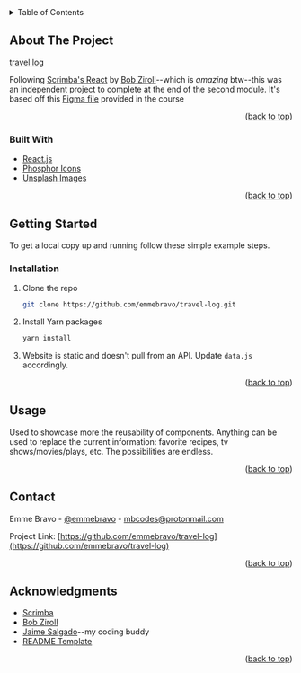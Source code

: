 <div id="top"></div>

<!-- PROJECT SHIELDS -->
<!--
*** I'm using markdown "reference style" links for readability.
*** Reference links are enclosed in brackets [ ] instead of parentheses ( ).
*** See the bottom of this document for the declaration of the reference variables
*** for contributors-url, forks-url, etc. This is an optional, concise syntax you may use.
*** https://www.markdownguide.org/basic-syntax/#reference-style-links
-->



<!-- TABLE OF CONTENTS -->
<details>
  <summary>Table of Contents</summary>
  <ol>
    <li>
      <a href="#about-the-project">About The Project</a>
      <ul>
        <li><a href="#built-with">Built With</a></li>
      </ul>
    </li>
    <li>
      <a href="#getting-started">Getting Started</a>
      <ul>
<!--         <li><a href="#prerequisites">Prerequisites</a></li> -->
        <li><a href="#installation">Installation</a></li>
      </ul>
    </li>
    <li><a href="#usage">Usage</a></li>
<!--     <li><a href="#roadmap">Roadmap</a></li>
    <li><a href="#contributing">Contributing</a></li>
    <li><a href="#license">License</a></li> -->
    <li><a href="#contact">Contact</a></li>
    <li><a href="#acknowledgments">Acknowledgments</a></li>
  </ol>
</details>



<!-- ABOUT THE PROJECT -->
## About The Project

[travel log](http://www.giphy.com/gifs/3JRVZ2UQxdNTOmjhri)

Following [Scrimba's React](https://scrimba.com/learn/learnreact) by [Bob Ziroll](https://twitter.com/bobziroll)--which is *amazing* btw--this was an independent project to complete at the end of the second module. It's based off this [Figma file](https://www.figma.com/file/unLrd7TTje9EMKAH629ljY/Travel-Journal-(Copy)?node-id=0%3A1) provided in the course 


<p align="right">(<a href="#top">back to top</a>)</p>


### Built With

* [React.js](https://reactjs.org/)
* [Phosphor Icons](https://github.com/phosphor-icons/phosphor-react)
* [Unsplash Images](https://unsplash.com/)


<p align="right">(<a href="#top">back to top</a>)</p>



<!-- GETTING STARTED -->
## Getting Started

To get a local copy up and running follow these simple example steps.

<!-- 
### Prerequisites

This is an example of how to list things you need to use the software and how to install them.
* npm
  ```sh
  npm install npm@latest -g
  ``` -->

### Installation

1. Clone the repo
   ```sh
   git clone https://github.com/emmebravo/travel-log.git
   ```
2. Install Yarn packages
   ```sh
   yarn install
   ```
3. Website is static and doesn't pull from an API. Update `data.js` accordingly.


<p align="right">(<a href="#top">back to top</a>)</p>



<!-- USAGE EXAMPLES -->
## Usage

Used to showcase more the reusability of components. Anything can be used to replace the current information: favorite recipes, tv shows/movies/plays, etc. The possibilities are endless.


<p align="right">(<a href="#top">back to top</a>)</p>



<!-- ROADMAP -->
<!-- ## Roadmap

- [] Feature 1
- [] Feature 2
- [] Feature 3
    - [] Nested Feature

See the [open issues](https://github.com/github_username/repo_name/issues) for a full list of proposed features (and known issues).

<p align="right">(<a href="#top">back to top</a>)</p>  -->



<!-- CONTRIBUTING -->
<!-- ## Contributing

Contributions are what make the open source community such an amazing place to learn, inspire, and create. Any contributions you make are **greatly appreciated**.

If you have a suggestion that would make this better, please fork the repo and create a pull request. You can also simply open an issue with the tag "enhancement".
Don't forget to give the project a star! Thanks again!

1. Fork the Project
2. Create your Feature Branch (`git checkout -b feature/AmazingFeature`)
3. Commit your Changes (`git commit -m 'Add some AmazingFeature'`)
4. Push to the Branch (`git push origin feature/AmazingFeature`)
5. Open a Pull Request

<p align="right">(<a href="#top">back to top</a>)</p> -->


<!-- LICENSE -->
<!-- ## License

Distributed under the MIT License. See `LICENSE.txt` for more information.

<p align="right">(<a href="#top">back to top</a>)</p>
 -->



<!-- CONTACT -->
## Contact

Emme Bravo - [@emmebravo](https://twitter.com/emmebravo) - mbcodes@protonmail.com

Project Link: [https://github.com/emmebravo/travel-log](https://github.com/emmebravo/travel-log)

<p align="right">(<a href="#top">back to top</a>)</p>



<!-- ACKNOWLEDGMENTS -->
## Acknowledgments

* [Scrimba](https://scrimba.com/)
* [Bob Ziroll](http://bobziroll.com/)
* [Jaime Salgado](https://github.com/Salgado3)--my coding buddy
* [README Template](https://github.com/emmebravo/Best-README-Template)


<p align="right">(<a href="#top">back to top</a>)</p>



<!-- MARKDOWN LINKS & IMAGES -->
<!-- https://www.markdownguide.org/basic-syntax/#reference-style-links -->
